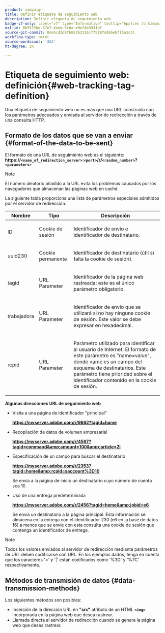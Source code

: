 ```yaml
---
product: campaign
title: Definir etiqueta de seguimiento web
description: Definir etiqueta de seguimiento web
badge-v7-only: label="v7" type="Informative" tooltip="Applies to Campaign Classic v7 only"
exl-id: 0b5575be-57e7-4eee-9c0a-e9ef4b0931bf
source-git-commit: 8debcd3d8fb883b3316cf75187a86bebf15a1d31
workflow-type: tm+mt
source-wordcount: '353'
ht-degree: 2%

---
```


# Etiqueta de seguimiento web: definición{#web-tracking-tag-definition}



Una etiqueta de seguimiento web no es más que una URL construida con los parámetros adecuados y enviada al servidor de redirección a través de una consulta HTTP.

## Formato de los datos que se van a enviar {#format-of-the-data-to-be-sent}

El formato de una URL de seguimiento web es el siguiente: **https://`<name_of_redirection_server>`:`<port>`/r/`<random_number>`?`<parameters>`**

>[!NOTE]
>
>El número aleatorio añadido a la URL evita los problemas causados por los navegadores que almacenan las páginas web en caché.

La siguiente tabla proporciona una lista de parámetros especiales admitidos por el servidor de redirección.

<table>
                     <thead>
                        <tr>
                           <th>Nombre</th>
                           <th>Tipo</th>
                           <th>Descripción</th> 
                        </tr> 
                     </thead>
                     <tbody>
                        <tr>
                           <td>
                              <p>ID</p> 
                           </td>
                           <td>
                              <p>Cookie de sesión</p> 
                           </td>
                           <td>
                              <p>Identificador de envío e identificador de destinatario.</p> 
                           </td> 
                        </tr>
                        <tr>
                           <td>
                              <p>uuid230</p> 
                           </td>
                           <td>
                              <p>Cookie permanente</p> 
                           </td>
                           <td>
                              <p>Identificador de destinatario (útil si falta la cookie de sesión).</p> 
                           </td> 
                        </tr>
                        <tr>
                           <td>
                              <p>tagid</p> 
                           </td>
                           <td>
                              <p>URL Parameter</p> 
                           </td>
                           <td>
                              <p>Identificador de la página web rastreada: este es el único parámetro obligatorio.</p> 
                           </td> 
                        </tr>
                        <tr>
                           <td>
                              <p>trabajadora</p> 
                           </td>
                           <td>
                              <p>URL Parameter</p> 
                           </td>
                           <td>
                              <p>Identificador de envío que se utilizará si no hay ninguna cookie de sesión. Este valor se debe expresar en hexadecimal.
                              </p> 
                           </td> 
                        </tr>
                        <tr>
                           <td>
                              <p>rcpid</p> 
                           </td>
                           <td>
                              <p>URL Parameter</p> 
                           </td>
                           <td>
                              <p>Parámetro utilizado para identificar al usuario de Internet. El formato de este parámetro es "name=value", donde name es un campo del esquema de destinatarios. Este parámetro tiene prioridad sobre el identificador contenido en la cookie de sesión.
                              </p> 
                           </td> 
                        </tr> 
                     </tbody>  
                  </table>

**Algunas direcciones URL de seguimiento web**

* Visita a una página de identificador &quot;principal&quot;

   **https://myserver.adobe.com/r/9862?tagid=home**

* Recopilación de datos de volumen empresarial

   **https://myserver.adobe.com/r/4567?tagid=command&amp;amount=100&amp;article=2l**

* Especificación de un campo para buscar el destinatario

   **https://myserver.adobe.com/r/2353?tagid=home&amp;rcpid=saccount%3D10**

   Se envía a la página de inicio un destinatario cuyo número de cuenta sea 10.

* Uso de una entrega predeterminada

   **https://myserver.adobe.com/r/2456?tagid=home&amp;jobid=e6**

   Se envía un destinatario a la página principal. Esta información se almacena en la entrega con el identificador 230 (e6 en la base de datos 16) a menos que se envíe con esta consulta una cookie de sesión que contenga un identificador de entrega.

>[!NOTE]
>
>Todos los valores enviados al servidor de redirección mediante parámetros de URL deben codificarse con URL. En los ejemplos dados, tenga en cuenta que los caracteres &#39;=&#39; y &#39;|&#39; están codificados como &#39;%3D&#39; y &#39;%7C&#39; respectivamente.

## Métodos de transmisión de datos {#data-transmission-methods}

Los siguientes métodos son posibles:

* Inserción de la dirección URL en **&quot;src&quot;** atributo de un HTML **`<img>`** incorporada en la página web que desea rastrear.
* Llamada directa al servidor de redirección cuando se genera la página web que desea rastrear.
